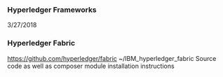 ### Hyperledger Frameworks
3/27/2018

### Hyperledger Fabric
https://github.com/hyperledger/fabric
    ~/IBM_hyperledger_fabric
Source code as well as composer module installation instructions
